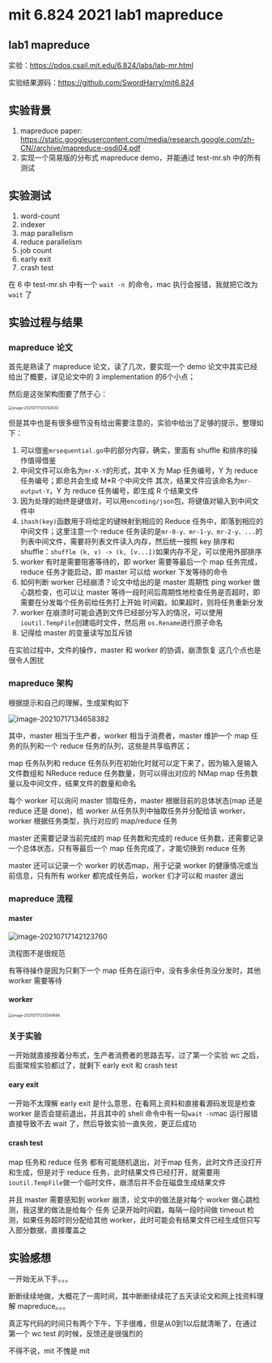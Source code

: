 # mit 6.824  2021 lab1 mapreduce

## lab1 mapreduce

实验：https://pdos.csail.mit.edu/6.824/labs/lab-mr.html

实验结果源码：https://github.com/SwordHarry/mit6.824

## 实验背景

1. mapreduce paper: https://static.googleusercontent.com/media/research.google.com/zh-CN//archive/mapreduce-osdi04.pdf
2. 实现一个简易版的分布式 mapreduce demo，并能通过 test-mr.sh 中的所有测试

## 实验测试

1. word-count
2. indexer
3. map parallelism
4. reduce parallelism
5. job count
6. early exit
7. crash test

在 6 中 test-mr.sh 中有一个 `wait -n `的命令，mac 执行会报错，我就把它改为 `wait` 了

## 实验过程与结果

### mapreduce 论文

首先是熟读了 mapreduce 论文，读了几次，要实现一个 demo 论文中其实已经给出了概要，详见论文中的 3 implementation 的6个小点；

然后是这张架构图要了然于心：

<img src="https://tva1.sinaimg.cn/large/008i3skNgy1gskdg2ig4tj30zq0okwgf.jpg" alt="image-20210717125742830" style="zoom:50%;" />

但是其中也是有很多细节没有给出需要注意的，实验中给出了足够的提示，整理如下：

1. 可以借鉴`mrsequential.go`中的部分内容，确实，里面有 shuffle 和排序的操作值得借鉴
2. 中间文件可以命名为`mr-X-Y`的形式，其中 X 为 Map 任务编号，Y 为 reduce 任务编号；即总共会生成 M*R 个中间文件
   其次，结果文件应该命名为`mr-output-Y`，Y 为 reduce 任务编号，即生成 R 个结果文件
3. 因为处理的始终是键值对，可以用`encoding/json`包，将键值对输入到中间文件中
4. `ihash(key)`函数用于将给定的键映射到相应的 Reduce 任务中，即落到相应的中间文件；这里注意一个 reduce 任务读的是`mr-0-y、mr-1-y、mr-2-y、...`的列表中间文件，需要将列表文件读入内存，然后统一按照 key 排序和 shuffle：`shuffle (k, v) -> (k, [v...])`如果内存不足，可以使用外部排序
5. worker 有时是需要阻塞等待的，即 worker 需要等最后一个 map 任务完成，reduce 任务才能启动，即 master 可以给 worker 下发等待的命令
6. 如何判断 worker 已经崩溃？论文中给出的是 master 周期性 ping worker 做心跳检查，也可以让 master 等待一段时间后周期性地检查任务是否超时，即需要在分发每个任务前给任务打上开始 时间戳，如果超时，则将任务重新分发
7. worker 在崩溃时可能会遇到文件已经部分写入的情况，可以使用`ioutil.TempFile`创建临时文件，然后用 `os.Rename`进行原子命名
8. 记得给 master 的变量读写加互斥锁

在实验过程中，文件的操作，master 和 worker 的协调，崩溃恢复 这几个点也是很令人困扰

### mapreduce 架构

根据提示和自己的理解，生成架构如下

![image-20210717134658382](https://tva1.sinaimg.cn/large/008i3skNgy1gskdgee0yjj30um0i5gmx.jpg)



其中，master 相当于生产者，worker 相当于消费者，master 维护一个 map 任务的队列和一个 reduce 任务的队列，这些是共享临界区；

map 任务队列和 reduce 任务队列在初始化时就可以定下来了，因为输入是输入文件数组和 NReduce reduce 任务数量，则可以得出对应的 NMap map 任务数量以及中间文件，结果文件的数量和命名

每个 worker 可以询问 master 领取任务，master 根据目前的总体状态(map 还是 reduce 还是 done)，给 worker 从任务队列中抽取任务并分配给该 worker，worker 根据任务类型，执行对应的 map/reduce 任务

master 还需要记录当前完成的 map 任务数和完成的 reduce 任务数，还需要记录一个总体状态，只有等最后一个 map 任务完成了，才能切换到 reduce 任务

master 还可以记录一个 worker 的状态map，用于记录 worker 的健康情况或当前信息，只有所有 worker 都完成任务后，worker 们才可以和 master 退出

### mapreduce 流程

#### master

![image-20210717142123760](https://tva1.sinaimg.cn/large/008i3skNgy1gskd9ob31gj30ys0m0gnf.jpg)

流程图不是很规范

有等待操作是因为只剩下一个 map 任务在运行中，没有多余任务没分发时，其他 worker 需要等待

#### worker

<img src="https://tva1.sinaimg.cn/large/008i3skNgy1gskd9m5c0dj30oq114dhb.jpg" alt="image-20210717233044694" style="zoom:50%;" />

### 关于实验

一开始就直接按着分布式，生产者消费者的思路去写，过了第一个实验 wc 之后，后面常规实验都过了，就剩下 early exit 和 crash test

#### eary exit

一开始不太理解 early exit 是什么意思，在看网上资料和直接看源码发现是检查 worker 是否会提前退出，并且其中的 shell 命令中有一句`wait -n`mac 运行报错直接导致不去 wait 了，然后导致实验一直失败，更正后成功

#### crash test

map 任务和 reduce 任务 都有可能随机退出，对于map 任务，此时文件还没打开和生成，但是对于 reduce 任务，此时结果文件已经打开，就需要用 `ioutil.TempFile`做一个临时文件，崩溃后并不会在磁盘生成结果文件

并且 master 需要感知到 worker 崩溃，论文中的做法是对每个 worker 做心跳检测，我这里的做法是给每个 任务 记录开始时间戳，每隔一段时间做 timeout 检测，如果任务超时则分配给其他 worker，此时可能会有结果文件已经生成但只写入部分数据，直接覆盖之

## 实验感想

一开始无从下手。。。

断断续续地做，大概花了一周时间，其中断断续续花了五天读论文和网上找资料理解 mapreduce。。。

真正写代码的时间只有两个下午，下手很难，但是从0到1以后就清晰了，在通过第一个 wc test 的时候，反馈还是很强烈的

不得不说，mit 不愧是 mit



